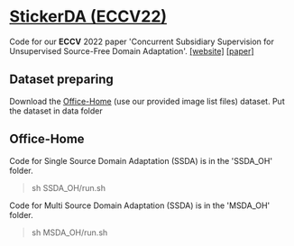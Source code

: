 
# [StickerDA (ECCV22)](https://arxiv.org)

Code for our **ECCV** 2022 paper 'Concurrent Subsidiary Supervision for Unsupervised Source-Free Domain Adaptation'. 
[[website]](https://sites.google.com/) [[paper]](https://arxiv.org) 

## Dataset preparing

Download the [Office-Home](https://www.hemanthdv.org/officeHomeDataset.html) (use our provided image list files) dataset. Put the dataset in data folder

## Office-Home
Code for Single Source Domain Adaptation (SSDA) is in the 'SSDA_OH' folder. 

> sh SSDA_OH/run.sh

Code for Multi Source Domain Adaptation (SSDA) is in the 'MSDA_OH' folder. 

> sh MSDA_OH/run.sh

